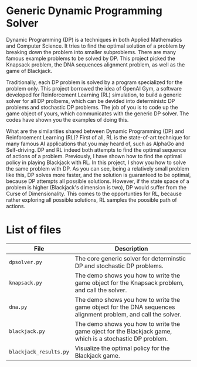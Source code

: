 Generic Dynamic Programming Solver
===
Dynamic Programming (DP) is a techniques in both Applied Mathematics and Computer Science. It tries to find the optimal solution of a problem by breaking down the problem into smaller subproblems. There are many famous example problems to be solved by DP. This project picked the Knapsack problem, the DNA sequences alignment problem, as well as the game of Blackjack.

Traditionally, each DP problem is solved by a program specialized for the problem only. This project borrowed the idea of OpenAI Gym, a software developed for Reinforcement Learning (RL) simulation, to build a generic solver for all DP prolbems, which can be devided into deterministc DP problems and stochastic DP problems. The job of you is to code up the game object of yours, which communicates with the generic DP solver. The codes have shown you the examples of doing this. 

What are the similarities shared between Dynamic Programming (DP) and Reinforcement Learning (RL)? First of all, RL is the state-of-art technique for many famous AI applications that you may heard of, such as AlphaGo and Self-driving. DP and RL indeed both attempts to find the optimal sequence of actions of a problem. Previously, I have shown how to find the optimal policy in playing Blackjack with RL. In this project, I show you how to solve the same problem with DP. As you can see, being a relatively small problem like this, DP solves more faster, and the solution is guaranteed to be optimal, because DP attempts all possible solutions. However, if the state space of a problem is higher (Blackjack's dimension is two), DP would suffer from the Curse of Dimensionality. This comes to the opportunties for RL, because rather exploring all possible solutions, RL samples the poosible path of actions.

List of files
===

|File|Description|
|---|---|
|`dpsolver.py`|The core generic solver for determinstic DP and stochastic DP problems.
|`knapsack.py`|The demo shows you how to write the game object for the Knapsack problem, and call the solver.
|`dna.py`|The demo shows you how to write the game object for the DNA sequences alignment problem, and call the solver.
|`blackjack.py`|The demo shows you how to write the game oject for the Blackjack game, which is a stochastic DP problem.
|`blackjack_results.py`|Visualize the optimal policy for the Blackjack game.

